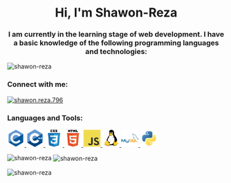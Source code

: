 <h1 align="center">Hi, I'm Shawon-Reza</h1>



<h3 align="center">I am currently in the learning stage of web development. I have a basic knowledge of the following programming languages and technologies:</h3>

<p align="left"> <img src="https://komarev.com/ghpvc/?username=shawon-reza&label=Profile%20views&color=0e75b6&style=flat" alt="shawon-reza" /> </p>

<h3 align="left">Connect with me:</h3>
<p align="left">
<a href="https://fb.com/shawon.reza.796" target="blank"><img align="center" src="https://raw.githubusercontent.com/rahuldkjain/github-profile-readme-generator/master/src/images/icons/Social/facebook.svg" alt="shawon.reza.796" height="30" width="40" /></a>
</p>

<h3 align="left">Languages and Tools:</h3>
<p align="left"> <a href="https://www.cprogramming.com/" target="_blank" rel="noreferrer"> <img src="https://raw.githubusercontent.com/devicons/devicon/master/icons/c/c-original.svg" alt="c" width="40" height="40"/> </a> <a href="https://www.w3schools.com/cpp/" target="_blank" rel="noreferrer"> <img src="https://raw.githubusercontent.com/devicons/devicon/master/icons/cplusplus/cplusplus-original.svg" alt="cplusplus" width="40" height="40"/> </a> <a href="https://www.w3schools.com/css/" target="_blank" rel="noreferrer"> <img src="https://raw.githubusercontent.com/devicons/devicon/master/icons/css3/css3-original-wordmark.svg" alt="css3" width="40" height="40"/> </a> <a href="https://www.w3.org/html/" target="_blank" rel="noreferrer"> <img src="https://raw.githubusercontent.com/devicons/devicon/master/icons/html5/html5-original-wordmark.svg" alt="html5" width="40" height="40"/> </a> <a href="https://developer.mozilla.org/en-US/docs/Web/JavaScript" target="_blank" rel="noreferrer"> <img src="https://raw.githubusercontent.com/devicons/devicon/master/icons/javascript/javascript-original.svg" alt="javascript" width="40" height="40"/> </a> <a href="https://www.linux.org/" target="_blank" rel="noreferrer"> <img src="https://raw.githubusercontent.com/devicons/devicon/master/icons/linux/linux-original.svg" alt="linux" width="40" height="40"/> </a> <a href="https://www.mysql.com/" target="_blank" rel="noreferrer"> <img src="https://raw.githubusercontent.com/devicons/devicon/master/icons/mysql/mysql-original-wordmark.svg" alt="mysql" width="40" height="40"/> </a> <a href="https://www.python.org" target="_blank" rel="noreferrer"> <img src="https://raw.githubusercontent.com/devicons/devicon/master/icons/python/python-original.svg" alt="python" width="40" height="40"/> </a> </p>

<p><img align="left" src="https://github-readme-stats.vercel.app/api/top-langs?username=shawon-reza&show_icons=true&locale=en&layout=compact" alt="shawon-reza" /></p>

<p>&nbsp;<img align="center" src="https://github-readme-stats.vercel.app/api?username=shawon-reza&show_icons=true&locale=en" alt="shawon-reza" /></p>

<p><img align="center" src="https://github-readme-streak-stats.herokuapp.com/?user=shawon-reza&" alt="shawon-reza" /></p>
